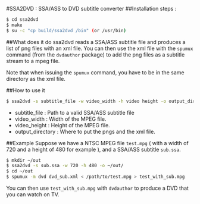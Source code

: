 #SSA2DVD : SSA/ASS to DVD subtitle converter
##Installation
steps :

```bash
$ cd ssa2dvd
$ make
$ su -c "cp build/ssa2dvd /bin" (or /usr/bin)
```

##What does it do
ssa2dvd reads a SSA/ASS subtitle file and produces a list of png files with an xml file. You can then use the xml file with the `spumux` command  (from the `dvdauthor` package) to add the png files as a subtitle stream to a mpeg file.

Note that when issuing the `spumux` command, you have to be in the same directory as the xml file.

##How to use it
```bash
$ ssa2dvd -s subtitle_file -w video_width -h video height -o output_directory
```

* subtitle_file : Path to a valid SSA/ASS subtitle file
* video_width : Width of the MPEG file.
* video_height : Height of the MPEG file.
* output_directory : Where to put the pngs and the xml file.

##Example
Suppose we have a NTSC MPEG file `test.mpg` ( with a width of 720 and a height of 480 for example ), and a SSA/ASS subtitle `sub.ssa`.

```bash
$ mkdir ~/out
$ ssa2dvd -s sub.ssa -w 720 -h 480 -o ~/out/
$ cd ~/out
$ spumux -m dvd dvd_sub.xml < /path/to/test.mpg > test_with_sub.mpg
```

You can then use `test_with_sub.mpg` with `dvdauthor` to produce a DVD that you can watch on TV.



